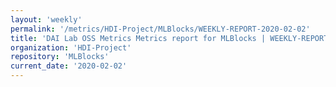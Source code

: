 ```yaml
---
layout: 'weekly'
permalink: '/metrics/HDI-Project/MLBlocks/WEEKLY-REPORT-2020-02-02'
title: 'DAI Lab OSS Metrics Metrics report for MLBlocks | WEEKLY-REPORT-2020-02-02'
organization: 'HDI-Project'
repository: 'MLBlocks'
current_date: '2020-02-02'
---
```

